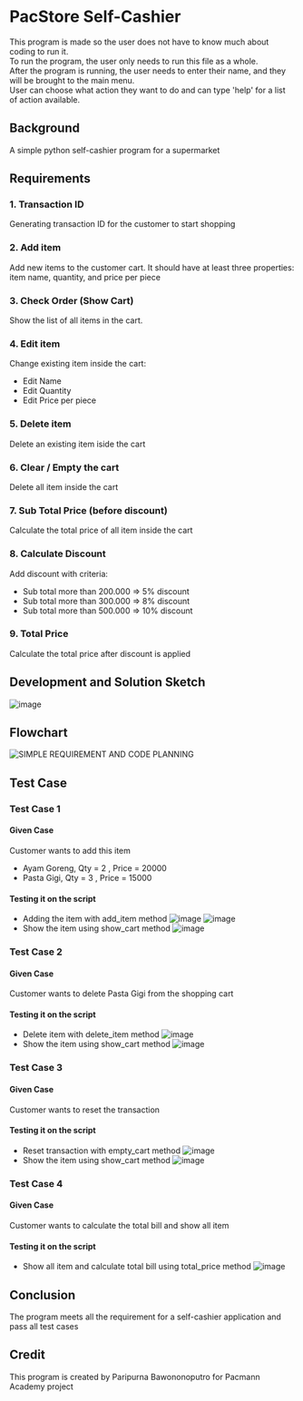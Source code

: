 # PacStore Self-Cashier
This program is made so the user does not have to know much about coding to run it.<br />
To run the program, the user only needs to run this file as a whole.<br />
After the program is running, the user needs to enter their name, and they will be brought
to the main menu.<br />
User can choose what action they want to do and can type 'help' for a list of action available.<br />
## Background
A simple python self-cashier program for a supermarket

## Requirements
### 1. Transaction ID
Generating transaction ID for the customer to start shopping
### 2. Add item
Add new items to the customer cart. It should have at least three properties: item name, quantity, and price per piece
### 3. Check Order (Show Cart)
Show the list of all items in the cart.
### 4. Edit item
Change existing item inside the cart:
 - Edit Name
 - Edit Quantity
 - Edit Price per piece
### 5. Delete item
Delete an existing item iside the cart
### 6. Clear / Empty the cart
Delete all item inside the cart
### 7. Sub Total Price (before discount)
Calculate the total price of all item inside the cart
### 8. Calculate Discount
Add discount with criteria:
 - Sub total more than 200.000 => 5% discount
 - Sub total more than 300.000 => 8% discount
 - Sub total more than 500.000 => 10% discount
### 9. Total Price
Calculate the total price after discount is applied


## Development and Solution Sketch
![image](https://github.com/RoyMustangID/PacStore/assets/99116820/0eff64cd-c348-43b9-a4cf-5d360eea7064)

## Flowchart
![SIMPLE REQUIREMENT AND CODE PLANNING](https://github.com/RoyMustangID/PacStore/assets/99116820/11b87eb5-2fb6-480a-8c69-b84625a27039)

## Test Case

### Test Case 1
#### Given Case
Customer wants to add this item
- Ayam Goreng, Qty = 2 , Price = 20000
- Pasta Gigi, Qty = 3 , Price = 15000
#### Testing it on the script
* Adding the item with add_item method
  ![image](https://github.com/RoyMustangID/PacStore/assets/99116820/5a76b894-f893-46b4-bb24-fd120c0cf916)
  ![image](https://github.com/RoyMustangID/PacStore/assets/99116820/70017e0b-d509-4f24-b388-6cc84bc7ddd9)
* Show the item using show_cart method
  ![image](https://github.com/RoyMustangID/PacStore/assets/99116820/470ae983-917a-4518-9ac4-59822232f583)

### Test Case 2
#### Given Case
Customer wants to delete Pasta Gigi from the shopping cart

#### Testing it on the script
* Delete item with delete_item method
![image](https://github.com/RoyMustangID/PacStore/assets/99116820/69c4cc66-366e-450c-8fcf-d97a64b38652)
* Show the item using show_cart method
![image](https://github.com/RoyMustangID/PacStore/assets/99116820/f718a2f0-02a8-41de-8987-12e1f319bdc5)

### Test Case 3
#### Given Case
Customer wants to reset the transaction

#### Testing it on the script
* Reset transaction with empty_cart method
![image](https://github.com/RoyMustangID/PacStore/assets/99116820/6d4d4516-e0c0-41ac-818e-4b22ab8b0cc7)
* Show the item using show_cart method
![image](https://github.com/RoyMustangID/PacStore/assets/99116820/3e94b180-73af-4c66-9067-319925c968b2)

### Test Case 4
#### Given Case
Customer wants to calculate the total bill and show all item

#### Testing it on the script
* Show all item and calculate total bill using total_price method
  ![image](https://github.com/RoyMustangID/PacStore/assets/99116820/bcf6fe66-a8c9-4711-a3de-a1dbd178959d)

## Conclusion
The program meets all the requirement for a self-cashier application and pass all test cases

## Credit
This program is created by Paripurna Bawononoputro for Pacmann Academy project




